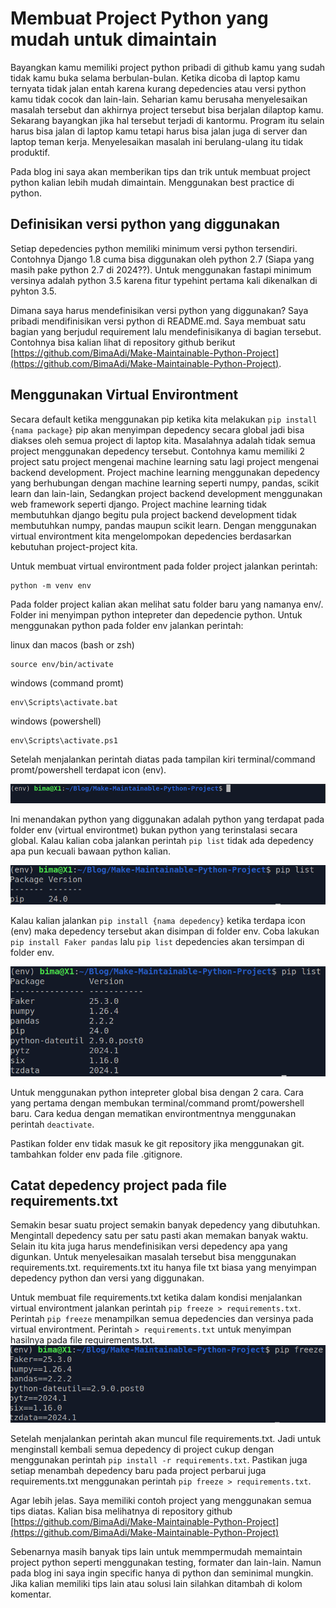 # Membuat Project Python yang mudah untuk dimaintain
Bayangkan kamu memiliki project python pribadi di github kamu yang sudah tidak kamu buka selama berbulan-bulan. Ketika dicoba di laptop kamu ternyata tidak jalan entah karena kurang depedencies atau versi python kamu tidak cocok dan lain-lain. Seharian kamu berusaha menyelesaikan masalah tersebut dan akhirnya project tersebut bisa berjalan dilaptop kamu. Sekarang bayangkan jika hal tersebut terjadi di kantormu. Program itu selain harus bisa jalan di laptop kamu tetapi harus bisa jalan juga di server dan laptop teman kerja. Menyelesaikan masalah ini berulang-ulang itu tidak produktif.

Pada blog ini saya akan memberikan tips dan trik untuk membuat project python kalian lebih mudah dimaintain. Menggunakan best practice di python.


## Definisikan versi python yang diggunakan
Setiap depedencies python memiliki minimum versi python tersendiri. Contohnya Django 1.8 cuma bisa diggunakan oleh python 2.7 (Siapa yang masih pake python 2.7 di 2024??). Untuk menggunakan fastapi minimum versinya adalah python 3.5 karena fitur typehint pertama kali dikenalkan di pyhton 3.5.

Dimana saya harus mendefinisikan versi python yang diggunakan? Saya pribadi mendifinisikan versi python di README.md. Saya membuat satu bagian yang berjudul requirement lalu mendefinisikanya di bagian tersebut. Contohnya bisa kalian lihat di repository github berikut [https://github.com/BimaAdi/Make-Maintainable-Python-Project](https://github.com/BimaAdi/Make-Maintainable-Python-Project).

## Menggunakan Virtual Environtment
Secara default ketika menggunakan pip ketika kita melakukan `pip install {nama package}` pip akan menyimpan depedency secara global jadi bisa diakses oleh semua project di laptop kita. Masalahnya adalah tidak semua project menggunakan depedency tersebut. Contohnya kamu memiliki 2 project satu project mengenai machine learning satu lagi project mengenai backend development. Project machine learning menggunakan depedency yang berhubungan dengan machine learning seperti numpy, pandas, scikit learn dan lain-lain, Sedangkan project backend development menggunakan web framework seperti django. Project machine learning tidak membutuhkan django begitu pula project backend development tidak membutuhkan numpy, pandas maupun scikit learn. Dengan menggunakan virtual environtment kita mengelompokan depedencies berdasarkan kebutuhan project-project kita.


Untuk membuat virtual environtment pada folder project jalankan perintah:

```
python -m venv env
```

Pada folder project kalian akan melihat satu folder baru yang namanya env/. Folder ini menyimpan python intepreter dan depedencie python. Untuk menggunakan python pada folder env jalankan perintah:

linux dan macos (bash or zsh)
```
source env/bin/activate
```
windows (command promt)
```
env\Scripts\activate.bat
```
windows (powershell)
```
env\Scripts\activate.ps1
```

Setelah menjalankan perintah diatas pada tampilan kiri terminal/command promt/powershell terdapat icon (env). 

![terminal on activated virtual environtment](./img/terminal%20active%20virtual%20environtment.png)

Ini menandakan python yang diggunakan adalah python yang terdapat pada folder env (virtual environtmet) bukan python yang terinstalasi secara global. Kalau kalian coba jalankan perintah `pip list` tidak ada depedency apa pun kecuali bawaan python kalian. 

![pip list virtual environtment](./img/virtual%20environtmend%20pip%20list.png)


Kalau kalian jalankan `pip install {nama depedency}` ketika terdapa icon (env) maka depedency tersebut akan disimpan di folder env. Coba lakukan `pip install Faker pandas` lalu `pip list` depedencies akan tersimpan di folder env.

![install depedencies on virtual environtment](./img/install%20depedencies%20on%20virtual%20environtment.png)

Untuk menggunakan python intepreter global bisa dengan 2 cara. Cara yang pertama dengan membukan terminal/command promt/powershell baru. Cara kedua dengan mematikan environtmentnya menggunakan perintah `deactivate`.


Pastikan folder env tidak masuk ke git repository jika menggunakan git. tambahkan folder env pada file .gitignore.

## Catat depedency project pada file requirements.txt
Semakin besar suatu project semakin banyak depedency yang dibutuhkan. Mengintall depedency satu per satu pasti akan memakan banyak waktu. Selain itu kita juga harus mendefinisikan versi depedency apa yang digunkan. Untuk menyelesaikan masalah tersebut bisa menggunakan requirements.txt. requirements.txt itu hanya file txt biasa yang menyimpan depedency python dan versi yang diggunakan.


Untuk membuat file requirements.txt ketika dalam kondisi menjalankan virtual environtment jalankan perintah `pip freeze > requirements.txt`. Perintah `pip freeze` menampilkan semua depedencies dan versinya pada virtual environtment. Perintah `> requirements.txt` untuk menyimpan hasilnya pada file requirements.txt. 
![pip freeze virtual environtment](./img/pip%20freeze%20on%20virtual%20environtment.png)

Setelah menjalankan perintah akan muncul file requirements.txt. Jadi untuk menginstall kembali semua depedency di project cukup dengan menggunakan perintah `pip install -r requirements.txt`. Pastikan juga setiap menambah depedency baru pada project perbarui juga requirements.txt menggunakan perintah `pip freeze > requirements.txt`.


Agar lebih jelas. Saya memiliki contoh project yang menggunakan semua tips diatas. Kalian bisa melihatnya di repository github [https://github.com/BimaAdi/Make-Maintainable-Python-Project](https://github.com/BimaAdi/Make-Maintainable-Python-Project)


Sebenarnya masih banyak tips lain untuk memmpermudah memaintain project python seperti menggunakan testing, formater dan lain-lain. Namun pada blog ini saya ingin specific hanya di python dan seminimal mungkin. Jika kalian memiliki tips lain atau solusi lain silahkan ditambah di kolom komentar.
